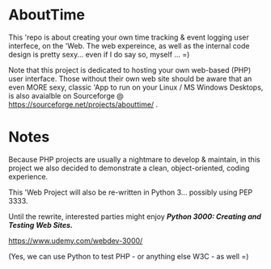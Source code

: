 # AboutTime
This 'repo is about creating your own time tracking &amp; event logging user interfece, on the 'Web. The web expereince, as well as the internal code design is pretty sexy... even if I do say so, myself ... =)

Note that this project is dedicated to hosting your own web-based (PHP) user interface. Those without their own web site should be aware that an even MORE sexy, classic 'App to run on your Linux / MS Windows Desktops, is also avaialble on Sourceforge @ https://sourceforge.net/projects/abouttime/ .

# Notes
Because PHP projects are usually a nightmare to develop & maintain, in this project we also decided to demonstrate a clean, object-oriented, coding experience. 

This 'Web Project will also be re-written in Python 3... possibly using PEP 3333. 

Until the rewrite, interested parties might enjoy ***Python 3000: Creating and Testing Web Sites.***

https://www.udemy.com/webdev-3000/

(Yes, we can use Python to test PHP - or anything else W3C - as well =)


